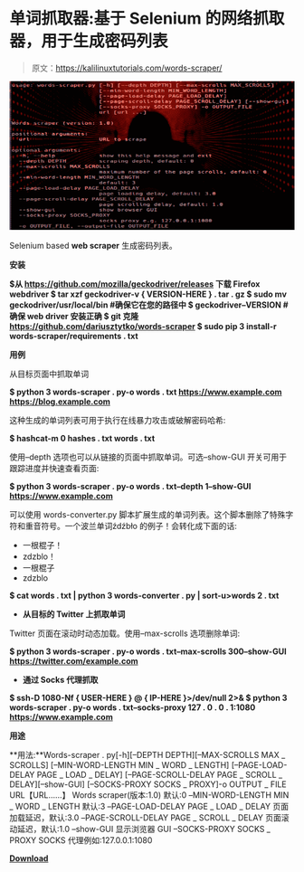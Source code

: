 # 单词抓取器:基于 Selenium 的网络抓取器，用于生成密码列表

> 原文：<https://kalilinuxtutorials.com/words-scraper/>

[![Words Scraper : Selenium Based Web Scraper To Generate Passwords List](img/78d157c48904e3619079b9ddfd972ccf.png "Words Scraper : Selenium Based Web Scraper To Generate Passwords List")](https://1.bp.blogspot.com/-iEz5tnNSfyI/XuetL543Q5I/AAAAAAAAGm8/dohI3ZHV0kwkmDz1Ff0lDGlda81XW8ywQCLcBGAsYHQ/s1600/Words%2BScraper.png)

Selenium based **web scraper** 生成密码列表。

**安装**

**$从 https://github.com/mozilla/geckodriver/releases 下载 Firefox webdriver
$ tar xzf geckodriver-v { VERSION-HERE } . tar . gz
$ sudo mv geckodriver/usr/local/bin #确保它在您的路径中
$ geckodriver–VERSION #确保 web driver 安装正确
$ git 克隆 https://github.com/dariusztytko/words-scraper
$ sudo pip 3 install-r words-scraper/requirements . txt**

**用例**

从目标页面中抓取单词

**$ python 3 words-scraper . py-o words . txt https://www.example.com https://blog.example.com**

这种生成的单词列表可用于执行在线暴力攻击或破解密码哈希:

**$ hashcat-m 0 hashes . txt words . txt**

使用–depth 选项也可以从链接的页面中抓取单词。可选–show-GUI 开关可用于跟踪进度并快速查看页面:

**$ python 3 words-scraper . py-o words . txt–depth 1–show-GUI https://www.example.com**

可以使用 words-converter.py 脚本扩展生成的单词列表。这个脚本删除了特殊字符和重音符号。一个波兰单词źdźbło 的例子！会转化成下面的话:

*   一根棍子！
*   zdzblo！
*   一根棍子
*   zdzblo

**$ cat words . txt | python 3 words-converter . py | sort-u>words 2 . txt**

*   **从目标的 Twitter 上抓取单词**

Twitter 页面在滚动时动态加载。使用–max-scrolls 选项删除单词:

**$ python 3 words-scraper . py-o words . txt–max-scrolls 300–show-GUI https://twitter.com/example.com**

*   **通过 Socks 代理抓取**

**$ ssh-D 1080-Nf { USER-HERE } @ { IP-HERE }>/dev/null 2>&
$ python 3 words-scraper . py-o words . txt–socks-proxy 127 . 0 . 0 . 1:1080 https://www.example.com**

**用途**

**用法:**Words-scraper . py[-h][–DEPTH DEPTH][–MAX-SCROLLS MAX _ SCROLLS]
[–MIN-WORD-LENGTH MIN _ WORD _ LENGTH]
[–PAGE-LOAD-DELAY PAGE _ LOAD _ DELAY]
[–PAGE-SCROLL-DELAY PAGE _ SCROLL _ DELAY][–show-GUI]
[–SOCKS-PROXY SOCKS _ PROXY]-o OUTPUT _ FILE
URL【URL……】
Words scraper(版本:1.0)
默认:0
–MIN-WORD-LENGTH MIN _ WORD _ LENGTH
默认:3
–PAGE-LOAD-DELAY PAGE _ LOAD _ DELAY
页面加载延迟，默认:3.0
–PAGE-SCROLL-DELAY PAGE _ SCROLL _ DELAY
页面滚动延迟，默认:1.0
–show-GUI 显示浏览器 GUI
–SOCKS-PROXY SOCKS _ PROXY
SOCKS 代理例如:127.0.0.1:1080

[**Download**](https://github.com/dariusztytko/words-scraper)